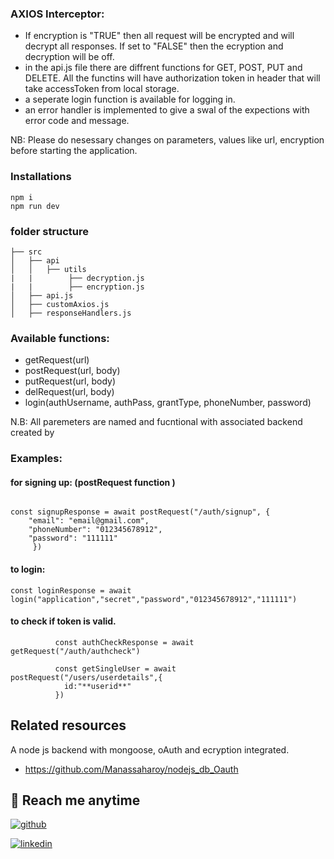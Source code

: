 ### AXIOS Interceptor:

- If encryption is "TRUE" then all request will be encrypted and will decrypt all responses. If set to "FALSE" then the ecryption and decryption will be off.
- in the api.js file there are diffrent functions for GET, POST, PUT and DELETE. All the functins will have authorization token in header that will take accessToken from local storage.
- a seperate login function is available for logging in.
- an error handler is implemented to give a swal of the expections with error code and message.

NB: Please do nesessary changes on parameters, values like url, encryption before starting the application.

### Installations
```
npm i
npm run dev
```
### folder structure
```
├── src
│   ├── api
│   │   ├── utils 
|   |        ├── decryption.js
|   |        ├── encryption.js
│   ├── api.js
│   ├── customAxios.js
│   ├── responseHandlers.js
```


### Available functions:

- getRequest(url)
- postRequest(url, body)
- putRequest(url, body)
- delRequest(url, body)
- login(authUsername, authPass, grantType, phoneNumber, password) 

N.B: All paremeters are named and fucntional with associated backend created by 

### Examples:

#### for signing up: (postRequest function )
```

const signupResponse = await postRequest("/auth/signup", {
    "email": "email@gmail.com",
    "phoneNumber": "012345678912",
    "password": "111111"
     })
```
#### to login:
```
const loginResponse = await login("application","secret","password","012345678912","111111")
```
#### to check if token is valid. 
```
          const authCheckResponse = await getRequest("/auth/authcheck")

          const getSingleUser = await postRequest("/users/userdetails",{
            id:"**userid**"
          })
```

## Related resources
A node js backend with mongoose, oAuth and ecryption integrated. 
- https://github.com/Manassaharoy/nodejs_db_Oauth

## 🔗 Reach me anytime 
[![github](https://img.shields.io/badge/Github-Manas%20roy-black)](https://github.com/Manassaharoy)

[![linkedin](https://img.shields.io/badge/linkedin-0A66C2?style=for-the-badge&logo=linkedin&logoColor=white)](https://www.linkedin.com/in/manassaharoy/)

